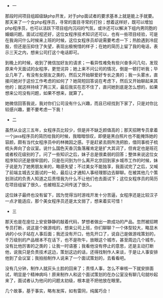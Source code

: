 * 一

那段时间项目组超级缺php开发，对于php面试者的要求基本上就是能上手就要。那天来了一个女php程序员，寻常的面目寻常的打扮；想着这样好，既可以增加php程序员，也可以活跃下项目组内沉闷的气氛，或许还可以解决下组内男同胞的婚姻问题。面试过程还好，这位女程序技术知识还可以，也有一些项目经验，可是在我询问什么时候来上班的时候，这位女程序员却说需要考虑一下；热脸遇到冷屁股，但还是压抑住了失望，表现出极惋惜的样子；在她的简历上留了我的电话，表示三天之内，想来公司打这个电话即可。

到晚上的时候，收到了微信加好友的请求；一看异性难免有些兴奋多问几句，发现原来今天面试的女程序，更觉诧异；她上来不问公司的情况，倒是一顿打听我；毕业几年了，有没有女朋友之类的，然后又开始聊爱好专长之类的；我一头雾水，直接问她对于这份工作考虑的如何了？她简短回答说在考虑下，然后又开始聊起来其他的；就这样持续了两三天，最后我实在忍不住了，直问她到底是怎么想的，如果想来公司没有问题，如果不想来，就算了。

她微信回答我说，我对你们公司没有什么兴趣，而且已经找到下家了，只是对你比较感兴趣，要不要考虑一下我！


* 二

虽然从业这三五年，女程序员比较少，但是并不缺乏颜值高的；那天招聘专员拿着一个java程序员的简历给我的时候，我暗暗惊叹，即便是黑白照片也不能掩饰她的容颜，颇有当代女程序员中的林微因之感。于是赶紧去厕所洗把脸，借同事梳子梳梳头奔向了会议室。说什么国色天香沉鱼落雁肯定是扩大其词了，但肯定也是班花或者校花级别的了。问了一些知识之后，妹子总是很柔弱的回答；整体来说这位女程序知识还是很牢固的，只是在问到为什么离开北京回到家乡城市工作的时候，妹子说是为了她男朋友来的，略感失望；不过美女不能独享，我面试完了之后，又喊了前端主城去又面试的一轮，最后让才通知人事经理那边去聊聊。在被其他几个策划测试的负责人知道之后责怪我为什么不让他们也去面试下；这位女程序员的简历在项目组留了很久，也被相互之间传送了很久。

这位妹子最终也没有留下，因为觉得当时游戏开发十分苦逼，女程序还是比较汉子一点才能适应，那个美女程序员还是太文弱了，想来着实可惜！


* 三

那天也是在座位上安安静静的敲着代码，梦想者做出一款成功的产品。忽然被招聘专员打断，说这是个做游戏的，想来公司上班，你们聊聊？一个体型较大，略显木讷的小伙子站在人事后面；我还没有开口，他先开口了，说自己是做游戏策划的，千万级别的产品根本不在话下，也不是吹牛，放眼这个城市，甚至周边几个城市，没有比他厉害的之类的；让我一时语塞；我看他没有停止的意思，还是主动打断他，说我只是负责技术这边，策划这边的话，还得找制作人来谈，于是让人事安排他到了会议室；我拍拍制作人说来了一个面试策划的，去看看吧。

没有几分钟，制作人就灰头土脸的回来了；责怪人事，怎么不审核一下就安排面试，明显是个精神病吗！原来制作人和这个面试策划的在办公室没有聊几句就吵起来了，面试者认为他问的问题太初级，根本是不把他放在眼里。

几个故事，基于事实，略有发挥，如有雷同，纯属巧合！
